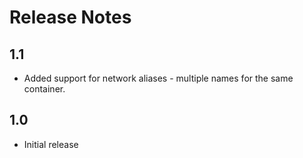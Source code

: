 # Release Notes

## 1.1
- Added support for network aliases - multiple names for the same container.

## 1.0
- Initial release